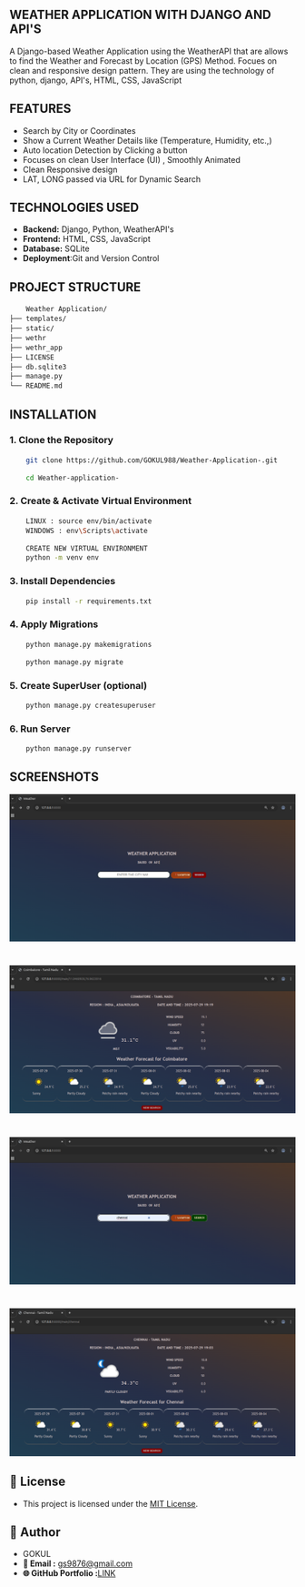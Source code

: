 ## WEATHER APPLICATION WITH DJANGO AND API'S 

A Django-based Weather Application using the WeatherAPI that are allows to find the Weather and Forecast by Location (GPS) Method. Focues on clean and responsive design pattern. They are using the technology of python, django, API's, HTML, CSS, JavaScript 

## FEATURES 
- Search by City or Coordinates 
- Show a Current Weather Details like (Temperature, Humidity, etc.,) 
- Auto location Detection by Clicking a button 
- Focuses on clean User Interface (UI) , Smoothly Animated
- Clean Responsive design 
- LAT, LONG passed via URL for Dynamic Search 

## TECHNOLOGIES USED 
- **Backend:** Django, Python, WeatherAPI's
- **Frontend:** HTML, CSS, JavaScript
- **Database:** SQLite
- **Deployment**:Git and Version Control 

## PROJECT STRUCTURE 
```bash 
    Weather Application/
├── templates/
├── static/
├── wethr
├── wethr_app
├── LICENSE    
├── db.sqlite3 
├── manage.py
└── README.md 
```
## INSTALLATION 

### 1. Clone the Repository 
```bash
    git clone https://github.com/GOKUL988/Weather-Application-.git
```
```bash 
    cd Weather-application-
```
### 2. Create & Activate Virtual Environment
``` bash 
    LINUX : source env/bin/activate 
    WINDOWS : env\Scripts\activate 
```
```bash 
    CREATE NEW VIRTUAL ENVIRONMENT 
    python -m venv env
```
### 3. Install Dependencies 
```bash 
    pip install -r requirements.txt
```

### 4. Apply Migrations
``` bash 
    python manage.py makemigrations 
```
``` bash 
    python manage.py migrate  
```

### 5. Create SuperUser (optional) 
```bash 
    python manage.py createsuperuser
```

### 6. Run Server 
```bash 
    python manage.py runserver 
``` 

## SCREENSHOTS 
![sample1](Samples/p1.png)
# 
![sample2](Samples/p2.png)
#
![sample3](Samples/p3.png)
#
![sample4](Samples/p4.png)


## 📄 License
- This project is licensed under the [MIT License](LICENSE). 

 ## 🙋 Author 

 - GOKUL 
- **📧 Email :** [gs9876@gmail.com](mailto:gs9876@gmail.com) 
- **🌐 GitHub Portfolio :**[LINK](https://gokul988.github.io/Portfolio_web/)